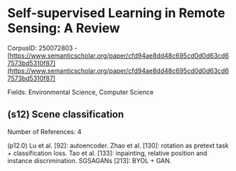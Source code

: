 # Self-supervised Learning in Remote Sensing: A Review

CorpusID: 250072803 - [https://www.semanticscholar.org/paper/cfd94ae8dd48c695cd0d0d63cd67573bd5310f87](https://www.semanticscholar.org/paper/cfd94ae8dd48c695cd0d0d63cd67573bd5310f87)

Fields: Environmental Science, Computer Science

## (s12) Scene classification
Number of References: 4

(p12.0) Lu et al. [92]: autoencoder. Zhao et al. [130]: rotation as pretext task + classification loss. Tao et al. [133]: inpainting, relative position and instance discrimination. SGSAGANs [213]: BYOL + GAN.
